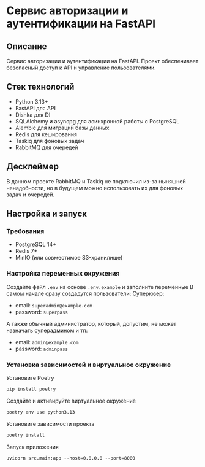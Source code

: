 # Сервис авторизации и аутентификации на FastAPI

## Описание
Сервис авторизации и аутентификации на FastAPI. Проект обеспечивает безопасный доступ к API и управление пользователями.

## Стек технологий
- Python 3.13+
- FastAPI для API
- Dishka для DI
- SQLAlchemy и asyncpg для асинхронной работы с PostgreSQL
- Alembic для миграций базы данных
- Redis для кеширования
- Taskiq для фоновых задач
- RabbitMQ для очередей

## Десклеймер
В данном проекте RabbitMQ и Taskiq не подключил из-за ныняшней ненадобности, но в будущем можно использовать их для фоновых задач и очередей.

## Настройка и запуск

### Требования
- PostgreSQL 14+
- Redis 7+
- MinIO (или совместимое S3-хранилище)

### Настройка переменных окружения
Создайте файл `.env` на основе `.env.example` и заполните переменные
В самом начале сразу создадутся пользователи:
Суперюзер:
- email: `superadmin@example.com`
- password: `superpass`

А также обычный администратор, который, допустим, не может назначать суперадмином и тп:
- email: `admin@example.com`
- password: `adminpass`


### Установка зависимостей и виртуальное окружение

Установите Poetry

```bash
pip install poetry
```

Создайте и активируйте виртуальное окружение

```bash
poetry env use python3.13
```

Установите зависимости проекта

```bash
poetry install
```

Запуск приложения

```shell
uvicorn src.main:app --host=0.0.0.0 --port=8000
```

